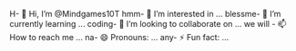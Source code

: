 H- 👋 Hi, I’m @Mindgames10T
hmm- 👀 I’m interested in ...
blessme- 🌱 I’m currently learning ...
coding- 💞️ I’m looking to collaborate on ...
we will - 📫 How to reach me ...
na- 😄 Pronouns: ...
any- ⚡ Fun fact: ...

<!---
Mindgames10T/Mindgames10T is a ✨ special ✨ repository because its `README.md` (this file) appears on your GitHub profile.
You can click the Preview link to take a look at your changes.
--->

